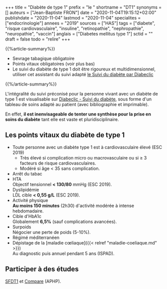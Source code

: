 +++
title = "Diabète de type 1"
prefix = "le "
shortname = "DT1"
synonyms = []
auteurs = ["Jean-Baptiste FRON"]
date = "2020-11-04T19:15:12+02:00"
publishdate = "2020-11-04"
lastmod = "2020-11-04"
specialites = ["endocrinologie"]
annees = "2019"
sources = ["HAS"]
tags = ["diabete", "risque cardiovasculaire", "insuline", "retinopathie", "nephropathie", "neuropathie", "vaccin"]
anglais = ["Diabetes mellitus type 1"]
sctid = ""
draft = false
todo = "relire"
+++

{{%article-summary%}}

- Sevrage tabagique obligatoire
- Points vitaux obligatoires (voir plus bas)
- Le suivi du diabète de type 1 doit être rigoureux et multidimensionnel, utiliser cet assistant du suivi adapté [le Suivi du diabète par Diabeclic](https://www.diabeclic.com/suivi-du-diabete)

{{%/article-summary%}}

L'intégralité du suivi préconisé pour la personne vivant avec un diabète de type 1 est visualisable sur [Diabeclic - Suivi du diabète](https://www.diabeclic.com/suivi-du-diabete), sous forme d'un tableau de soins adapté au patient (avec bibliographie et imprimable).

En effet, **il est inenvisageable de tenter une synthèse pour la prise en soins du diabète** tant elle est vaste et pluridisciplinaire.

## Les points vitaux du diabète de type 1

- Toute personne avec un diabète type 1 est à cardiovasculaire élevé (ESC 2019)
  - Très élevé si complication micro ou macrovasculaire ou si ≥ 3 facteurs de risque cardiovasculaires.
  - Modéré si âge < 35 sans complication.
- Arrêt du tabac
- HTA  
Objectif tensionnel **< 130/80** mmHg (ESC 2019).
- Dyslipidémie  
LDL cible **< 0,55 g/L** (ESC 2019).
- Activité physique  
**Au moins 150 minutes** (2h30) d'activité modérée à intense hebdomadaire.
- Cible d'HbA1c  
Globalement **6,5%** (sauf complications avancées).
- Surpoids  
Négocier une perte de poids (5-10%).
- Régimé méditerranéen
- Dépistage de la [maladie cœliaque]({{< relref "maladie-coeliaque.md" >}})  
Au diagnostic puis annuel pendant 5 ans (ISPAD).

## Participer à des études

[SFDT1](https://sfdt1.fr/) et [Compare](https://compare.aphp.fr/) (APHP).
